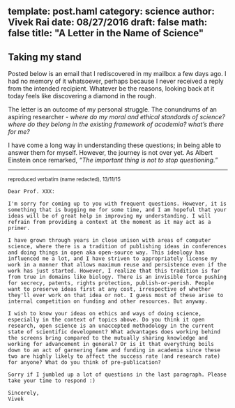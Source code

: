 template: post.haml
category: science
author: Vivek Rai
date: 08/27/2016
draft: false
math: false
title: "A Letter in the Name of Science"
---
Taking my stand
---

Posted below is an email that I rediscovered in my mailbox a few days ago. I had
no memory of it whatsoever, perhaps because I never received a reply from the
intended recipient. Whatever be the reasons, looking back at it today feels like
discovering a diamond in the rough.

The letter is an outcome of my personal struggle. The conundrums of an aspiring
researcher - *where do my moral and ethical standards of science? where do they
belong in the existing framework of academia? what’s there for me?*

I have come a long way in understanding these questions; in being able to answer
them for myself. However, the journey is not over yet. As Albert Einstein
once remarked, *“The important thing is not to stop questioning.”*

---------------------

<small>reproduced verbatim (name redacted), 13/11/15</small>


    Dear Prof. XXX:

    I'm sorry for coming up to you with frequent questions. However, it is something that is bugging me for some time, and I am hopeful that your ideas will be of great help in improving my understanding. I will refrain from providing a context at the moment as it may act as a primer.

    I have grown through years in close unison with areas of computer science, where there is a tradition of publishing ideas in conferences and doing things in open aka open-source way. This ideology has influenced me a lot, and I have striven to appropriately license my work in a manner that allows maximum reuse and persistence even if the work has just started. However, I realize that this tradition is far from true in domains like biology. There is an invisible force pushing for secrecy, patents, rights protection, publish-or-perish. People want to preserve ideas first at any cost, irrespective of whether they'll ever work on that idea or not. I guess most of these arise to internal competition on funding and other resources. But anyway.

    I wish to know your ideas on ethics and ways of doing science, especially in the context of topics above. Do you think it open research, open science is an unaccepted methodology in the current state of scientific development? What advantages does working behind the screens bring compared to the mutually sharing knowledge and working for advancement in general? Or is it that everything boils down to an act of garnering fame and funding in academia since these two are highly likely to affect the success rate (and research rate) for anyone? What do you think of pre-publication?

    Sorry if I jumbled up a lot of questions in the last paragraph. Please take your time to respond :)

    Sincerely,
    Vivek
